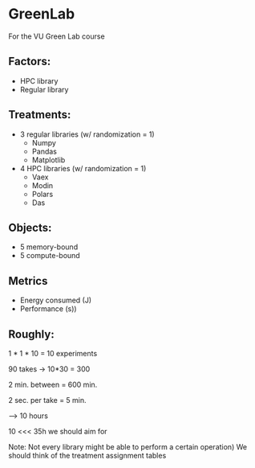# GreenLab
For the VU Green Lab course

## Factors:
- HPC library
- Regular library
## Treatments:
- 3 regular libraries (w/ randomization = 1)
  - Numpy
  - Pandas
  - Matplotlib
- 4 HPC libraries (w/ randomization = 1)
  - Vaex
  - Modin
  - Polars
  - Das
## Objects:
  - 5 memory-bound
  - 5 compute-bound
## Metrics
- Energy consumed (J)
- Performance (s))

## Roughly:
1 * 1 * 10 = 10 experiments

90 takes -> 10*30 = 300

2 min. between = 600 min.

2 sec. per take = 5 min.

—> 10 hours

10 <<< 35h we should aim for

Note: Not every library might be able to perform a certain operation) We should think of the treatment assignment tables
